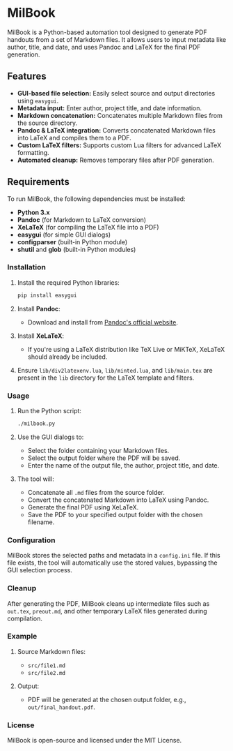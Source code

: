 # MilBook

MilBook is a Python-based automation tool designed to generate PDF handouts from a set of Markdown files. It allows users to input metadata like author, title, and date, and uses Pandoc and LaTeX for the final PDF generation.

## Features

- **GUI-based file selection:** Easily select source and output directories using `easygui`.
- **Metadata input:** Enter author, project title, and date information.
- **Markdown concatenation:** Concatenates multiple Markdown files from the source directory.
- **Pandoc & LaTeX integration:** Converts concatenated Markdown files into LaTeX and compiles them to a PDF.
- **Custom LaTeX filters:** Supports custom Lua filters for advanced LaTeX formatting.
- **Automated cleanup:** Removes temporary files after PDF generation.

## Requirements

To run MilBook, the following dependencies must be installed:

- **Python 3.x**
- **Pandoc** (for Markdown to LaTeX conversion)
- **XeLaTeX** (for compiling the LaTeX file into a PDF)
- **easygui** (for simple GUI dialogs)
- **configparser** (built-in Python module)
- **shutil** and **glob** (built-in Python modules)

### Installation

1. Install the required Python libraries:
    ```bash
    pip install easygui
    ```

2. Install **Pandoc**:
    - Download and install from [Pandoc's official website](https://pandoc.org/installing.html).

3. Install **XeLaTeX**:
    - If you're using a LaTeX distribution like TeX Live or MiKTeX, XeLaTeX should already be included.

4. Ensure `lib/div2latexenv.lua`, `lib/minted.lua`, and `lib/main.tex` are present in the `lib` directory for the LaTeX template and filters.

### Usage

1. Run the Python script:
    ```bash
    ./milbook.py
    ```

2. Use the GUI dialogs to:
   - Select the folder containing your Markdown files.
   - Select the output folder where the PDF will be saved.
   - Enter the name of the output file, the author, project title, and date.

3. The tool will:
   - Concatenate all `.md` files from the source folder.
   - Convert the concatenated Markdown into LaTeX using Pandoc.
   - Generate the final PDF using XeLaTeX.
   - Save the PDF to your specified output folder with the chosen filename.

### Configuration

MilBook stores the selected paths and metadata in a `config.ini` file. If this file exists, the tool will automatically use the stored values, bypassing the GUI selection process.

### Cleanup

After generating the PDF, MilBook cleans up intermediate files such as `out.tex`, `preout.md`, and other temporary LaTeX files generated during compilation.

### Example

1. Source Markdown files:
    - `src/file1.md`
    - `src/file2.md`

2. Output: 
    - PDF will be generated at the chosen output folder, e.g., `out/final_handout.pdf`.

### License

MilBook is open-source and licensed under the MIT License.

